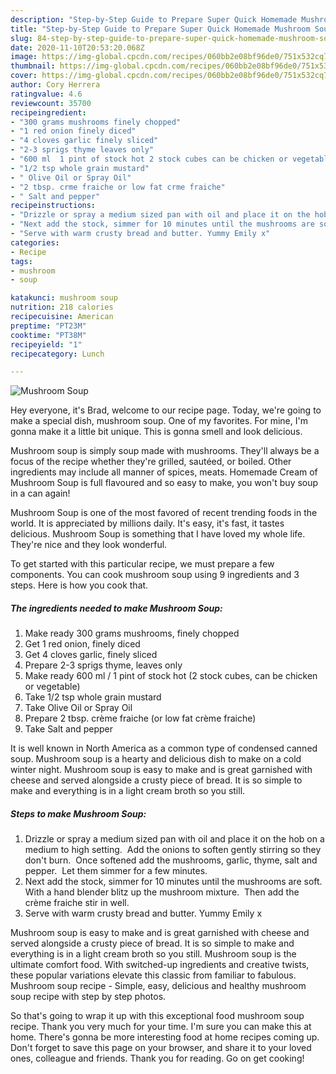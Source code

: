 ```yaml
---
description: "Step-by-Step Guide to Prepare Super Quick Homemade Mushroom Soup"
title: "Step-by-Step Guide to Prepare Super Quick Homemade Mushroom Soup"
slug: 84-step-by-step-guide-to-prepare-super-quick-homemade-mushroom-soup
date: 2020-11-10T20:53:20.068Z
image: https://img-global.cpcdn.com/recipes/060bb2e08bf96de0/751x532cq70/mushroom-soup-recipe-main-photo.jpg
thumbnail: https://img-global.cpcdn.com/recipes/060bb2e08bf96de0/751x532cq70/mushroom-soup-recipe-main-photo.jpg
cover: https://img-global.cpcdn.com/recipes/060bb2e08bf96de0/751x532cq70/mushroom-soup-recipe-main-photo.jpg
author: Cory Herrera
ratingvalue: 4.6
reviewcount: 35700
recipeingredient:
- "300 grams mushrooms finely chopped"
- "1 red onion finely diced"
- "4 cloves garlic finely sliced"
- "2-3 sprigs thyme leaves only"
- "600 ml  1 pint of stock hot 2 stock cubes can be chicken or vegetable"
- "1/2 tsp whole grain mustard"
- " Olive Oil or Spray Oil"
- "2 tbsp. crme fraiche or low fat crme fraiche"
- " Salt and pepper"
recipeinstructions:
- "Drizzle or spray a medium sized pan with oil and place it on the hob on a medium to high setting.  Add the onions to soften gently stirring so they don&#39;t burn.  Once softened add the mushrooms, garlic, thyme, salt and pepper.  Let them simmer for a few minutes."
- "Next add the stock, simmer for 10 minutes until the mushrooms are soft.  With a hand blender blitz up the mushroom mixture.  Then add the crème fraiche stir in well."
- "Serve with warm crusty bread and butter. Yummy Emily x"
categories:
- Recipe
tags:
- mushroom
- soup

katakunci: mushroom soup 
nutrition: 218 calories
recipecuisine: American
preptime: "PT23M"
cooktime: "PT38M"
recipeyield: "1"
recipecategory: Lunch

---
```



![Mushroom Soup](https://img-global.cpcdn.com/recipes/060bb2e08bf96de0/751x532cq70/mushroom-soup-recipe-main-photo.jpg)

Hey everyone, it's Brad, welcome to our recipe page. Today, we're going to make a special dish, mushroom soup. One of my favorites. For mine, I'm gonna make it a little bit unique. This is gonna smell and look delicious.

Mushroom soup is simply soup made with mushrooms. They&#39;ll always be a focus of the recipe whether they&#39;re grilled, sautéed, or boiled. Other ingredients may include all manner of spices, meats. Homemade Cream of Mushroom Soup is full flavoured and so easy to make, you won&#39;t buy soup in a can again!

Mushroom Soup is one of the most favored of recent trending foods in the world. It is appreciated by millions daily. It's easy, it's fast, it tastes delicious. Mushroom Soup is something that I have loved my whole life. They're nice and they look wonderful.


To get started with this particular recipe, we must prepare a few components. You can cook mushroom soup using 9 ingredients and 3 steps. Here is how you cook that.

<!--inarticleads1-->

##### The ingredients needed to make Mushroom Soup:

1. Make ready 300 grams mushrooms, finely chopped
1. Get 1 red onion, finely diced
1. Get 4 cloves garlic, finely sliced
1. Prepare 2-3 sprigs thyme, leaves only
1. Make ready 600 ml / 1 pint of stock hot (2 stock cubes, can be chicken or vegetable)
1. Take 1/2 tsp whole grain mustard
1. Take  Olive Oil or Spray Oil
1. Prepare 2 tbsp. crème fraiche (or low fat crème fraiche)
1. Take  Salt and pepper


It is well known in North America as a common type of condensed canned soup. Mushroom soup is a hearty and delicious dish to make on a cold winter night. Mushroom soup is easy to make and is great garnished with cheese and served alongside a crusty piece of bread. It is so simple to make and everything is in a light cream broth so you still. 

<!--inarticleads2-->

##### Steps to make Mushroom Soup:

1. Drizzle or spray a medium sized pan with oil and place it on the hob on a medium to high setting.  Add the onions to soften gently stirring so they don&#39;t burn.  Once softened add the mushrooms, garlic, thyme, salt and pepper.  Let them simmer for a few minutes.
1. Next add the stock, simmer for 10 minutes until the mushrooms are soft.  With a hand blender blitz up the mushroom mixture.  Then add the crème fraiche stir in well.
1. Serve with warm crusty bread and butter. Yummy Emily x


Mushroom soup is easy to make and is great garnished with cheese and served alongside a crusty piece of bread. It is so simple to make and everything is in a light cream broth so you still. Mushroom soup is the ultimate comfort food. With switched-up ingredients and creative twists, these popular variations elevate this classic from familiar to fabulous. Mushroom soup recipe - Simple, easy, delicious and healthy mushroom soup recipe with step by step photos. 

So that's going to wrap it up with this exceptional food mushroom soup recipe. Thank you very much for your time. I'm sure you can make this at home. There's gonna be more interesting food at home recipes coming up. Don't forget to save this page on your browser, and share it to your loved ones, colleague and friends. Thank you for reading. Go on get cooking!

